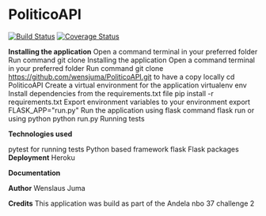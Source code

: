 # PoliticoAPI

[![Build Status](https://travis-ci.org/wensjuma/PoliticoAPI.svg?branch=develop)](https://travis-ci.org/wensjuma/PoliticoAPI)      [![Coverage Status](https://coveralls.io/repos/github/wensjuma/PoliticoAPI/badge.svg?branch=ch-testing-api-endpoints-163770409)](https://coveralls.io/github/wensjuma/PoliticoAPI?branch=ch-testing-api-endpoints-163770409)

**Installing the application**
Open a command terminal in your preferred folder
Run command git clone Installing the application
Open a command terminal in your preferred folder
Run command git clone https://github.com/wensjuma/PoliticoAPI.git to have a copy locally
cd PoliticoAPI
Create a virtual environment for the application virtualenv env
Install dependencies from the requirements.txt file pip install -r requirements.txt
Export environment variables to your environment export FLASK_APP="run.py"
Run the application using flask command flask run or using python python run.py
Running tests

**Technologies used**

pytest for running tests
Python based framework flask
Flask packages
**Deployment**
Heroku

**Documentation**


**Author**
Wenslaus Juma

**Credits**
This application was build as part of the Andela nbo 37 challenge 2
     
